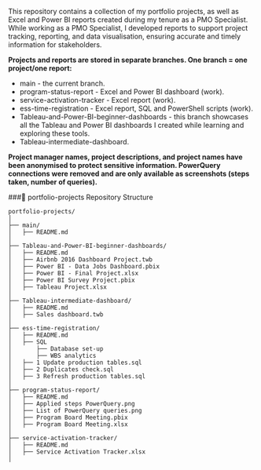 This repository contains a collection of my portfolio projects, as well as Excel and Power BI reports created during my tenure as a PMO Specialist. 
While working as a PMO Specialist, I developed reports to support project tracking, reporting, and data visualisation, ensuring accurate and timely information for stakeholders.


****Projects and reports are stored in separate branches. One branch = one project/one report:****
- main - the current branch.
- program-status-report - Excel and Power BI dashboard (work).
- service-activation-tracker - Excel report (work).
- ess-time-registration - Excel report, SQL and PowerShell scripts (work).
- Tableau-and-Power-BI-beginner-dashboards - this branch showcases all the Tableau and Power BI dashboards I created while learning and exploring these tools.
- Tableau-intermediate-dashboard. 





**Project manager names, project descriptions, and project names have been anonymised to protect sensitive information. PowerQuery connections were removed and are only available as screenshots (steps taken, number of queries).**

###📂 portfolio-projects Repository Structure
```
portfolio-projects/
│
├── main/                               
│   ├── README.md                       
│
├── Tableau-and-Power-BI-beginner-dashboards/    
│   ├── README.md                       
│   ├── Airbnb 2016 Dashboard Project.twb
│   ├── Power BI - Data Jobs Dashboard.pbix
│   ├── Power BI - Final Project.xlsx
│   ├── Power BI Survey Project.pbix
│   ├── Tableau Project.xlsx
│
├── Tableau-intermediate-dashboard/     
│   ├── README.md                       
│   ├── Sales dashboard.twb
│
├── ess-time-registration/              
│   ├── README.md                       
│   ├── SQL
│       ├── Database set-up
│       ├── WBS analytics
│   ├── 1 Update production tables.sql
│   ├── 2 Duplicates check.sql
│   ├── 3 Refresh production tables.sql
│
├── program-status-report/                                        
│   ├── README.md                       
│   ├── Applied steps PowerQuery.png
│   ├── List of PowerQuery queries.png
│   ├── Program Board Meeting.pbix
│   ├── Program Board Meeting.xlsx
│
├── service-activation-tracker/         
│   ├── README.md                       
│   ├── Service Activation Tracker.xlsx
│
```
